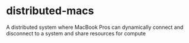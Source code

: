# distributed-macs
A distributed system where MacBook Pros can dynamically connect and disconnect to a system and share resources for compute
